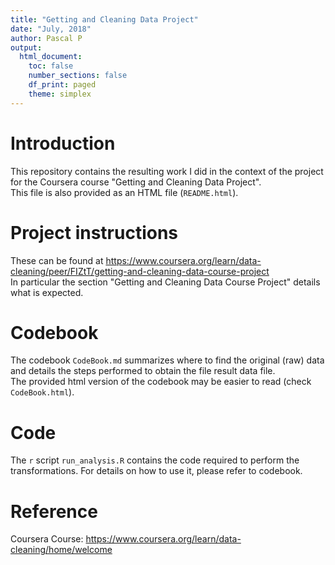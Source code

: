 ```yaml
---
title: "Getting and Cleaning Data Project"
date: "July, 2018"
author: Pascal P
output:
  html_document:
    toc: false
    number_sections: false
    df_print: paged
    theme: simplex
---
```


# Introduction
  This repository contains the resulting work I did in the context of the project for the Coursera course "Getting and Cleaning Data Project".  
  This file is also provided as an HTML file (`README.html`).
  
# Project instructions 
  These can be found at https://www.coursera.org/learn/data-cleaning/peer/FIZtT/getting-and-cleaning-data-course-project  
  In particular the section "Getting and Cleaning Data Course Project" details what is expected.
  
# Codebook
  The codebook `CodeBook.md` summarizes where to find the original (raw) data and details the steps performed to obtain the file result data file.  
  The provided html version of the codebook may be easier to read (check `CodeBook.html`).
  
# Code
  The `r` script `run_analysis.R` contains the code required to perform the transformations. For details on how to use it, please refer to codebook.
  
# Reference
  Coursera Course: https://www.coursera.org/learn/data-cleaning/home/welcome
